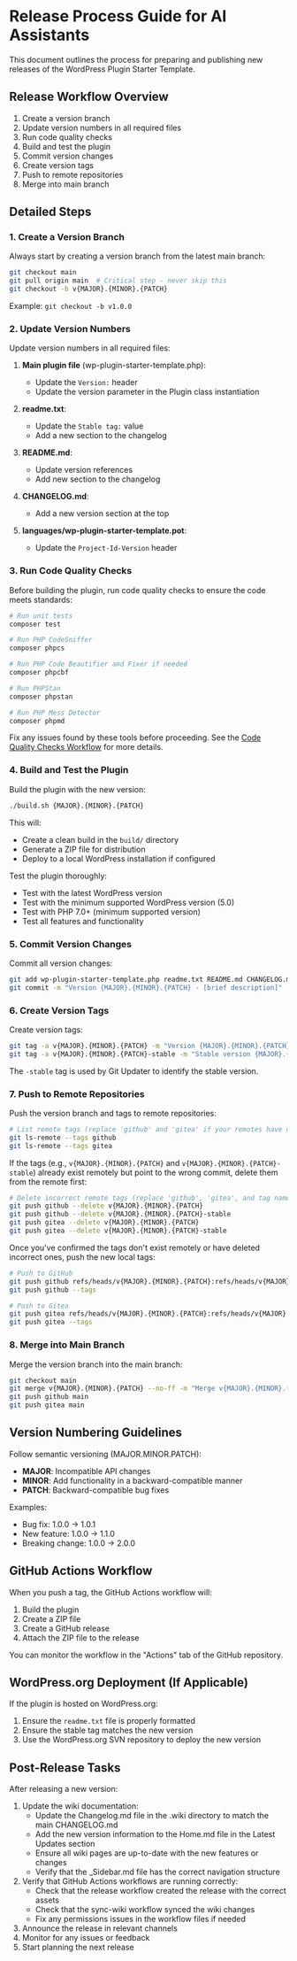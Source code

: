 # Release Process Guide for AI Assistants

This document outlines the process for preparing and publishing new releases of the WordPress Plugin Starter Template.

## Release Workflow Overview

1. Create a version branch
2. Update version numbers in all required files
3. Run code quality checks
4. Build and test the plugin
5. Commit version changes
6. Create version tags
7. Push to remote repositories
8. Merge into main branch

## Detailed Steps

### 1. Create a Version Branch

Always start by creating a version branch from the latest main branch:

```bash
git checkout main
git pull origin main  # Critical step - never skip this
git checkout -b v{MAJOR}.{MINOR}.{PATCH}
```

Example: `git checkout -b v1.0.0`

### 2. Update Version Numbers

Update version numbers in all required files:

1. **Main plugin file** (wp-plugin-starter-template.php):
   - Update the `Version:` header
   - Update the version parameter in the Plugin class instantiation

2. **readme.txt**:
   - Update the `Stable tag:` value
   - Add a new section to the changelog

3. **README.md**:
   - Update version references
   - Add new section to the changelog

4. **CHANGELOG.md**:
   - Add a new version section at the top

5. **languages/wp-plugin-starter-template.pot**:
   - Update the `Project-Id-Version` header

### 3. Run Code Quality Checks

Before building the plugin, run code quality checks to ensure the code meets standards:

```bash
# Run unit tests
composer test

# Run PHP CodeSniffer
composer phpcs

# Run PHP Code Beautifier and Fixer if needed
composer phpcbf

# Run PHPStan
composer phpstan

# Run PHP Mess Detector
composer phpmd
```

Fix any issues found by these tools before proceeding. See the [Code Quality Checks Workflow](./code-quality-checks.md) for more details.

### 4. Build and Test the Plugin

Build the plugin with the new version:

```bash
./build.sh {MAJOR}.{MINOR}.{PATCH}
```

This will:

- Create a clean build in the `build/` directory
- Generate a ZIP file for distribution
- Deploy to a local WordPress installation if configured

Test the plugin thoroughly:

- Test with the latest WordPress version
- Test with the minimum supported WordPress version (5.0)
- Test with PHP 7.0+ (minimum supported version)
- Test all features and functionality

### 5. Commit Version Changes

Commit all version changes:

```bash
git add wp-plugin-starter-template.php readme.txt README.md CHANGELOG.md languages/wp-plugin-starter-template.pot
git commit -m "Version {MAJOR}.{MINOR}.{PATCH} - [brief description]"
```

### 6. Create Version Tags

Create version tags:

```bash
git tag -a v{MAJOR}.{MINOR}.{PATCH} -m "Version {MAJOR}.{MINOR}.{PATCH}"
git tag -a v{MAJOR}.{MINOR}.{PATCH}-stable -m "Stable version {MAJOR}.{MINOR}.{PATCH}"
```

The `-stable` tag is used by Git Updater to identify the stable version.

### 7. Push to Remote Repositories

Push the version branch and tags to remote repositories:

```bash
# List remote tags (replace 'github' and 'gitea' if your remotes have different names)
git ls-remote --tags github
git ls-remote --tags gitea
```

If the tags (e.g., `v{MAJOR}.{MINOR}.{PATCH}` and `v{MAJOR}.{MINOR}.{PATCH}-stable`) already exist remotely but point to the wrong commit, delete them from the remote first:

```bash
# Delete incorrect remote tags (replace 'github', 'gitea', and tag names)
git push github --delete v{MAJOR}.{MINOR}.{PATCH}
git push github --delete v{MAJOR}.{MINOR}.{PATCH}-stable
git push gitea --delete v{MAJOR}.{MINOR}.{PATCH}
git push gitea --delete v{MAJOR}.{MINOR}.{PATCH}-stable
```

Once you've confirmed the tags don't exist remotely or have deleted incorrect ones, push the new local tags:

```bash
# Push to GitHub
git push github refs/heads/v{MAJOR}.{MINOR}.{PATCH}:refs/heads/v{MAJOR}.{MINOR}.{PATCH}
git push github --tags

# Push to Gitea
git push gitea refs/heads/v{MAJOR}.{MINOR}.{PATCH}:refs/heads/v{MAJOR}.{MINOR}.{PATCH}
git push gitea --tags
```

### 8. Merge into Main Branch

Merge the version branch into the main branch:

```bash
git checkout main
git merge v{MAJOR}.{MINOR}.{PATCH} --no-ff -m "Merge v{MAJOR}.{MINOR}.{PATCH} into main"
git push github main
git push gitea main
```

## Version Numbering Guidelines

Follow semantic versioning (MAJOR.MINOR.PATCH):

- **MAJOR**: Incompatible API changes
- **MINOR**: Add functionality in a backward-compatible manner
- **PATCH**: Backward-compatible bug fixes

Examples:

- Bug fix: 1.0.0 → 1.0.1
- New feature: 1.0.0 → 1.1.0
- Breaking change: 1.0.0 → 2.0.0

## GitHub Actions Workflow

When you push a tag, the GitHub Actions workflow will:

1. Build the plugin
2. Create a ZIP file
3. Create a GitHub release
4. Attach the ZIP file to the release

You can monitor the workflow in the "Actions" tab of the GitHub repository.

## WordPress.org Deployment (If Applicable)

If the plugin is hosted on WordPress.org:

1. Ensure the `readme.txt` file is properly formatted
2. Ensure the stable tag matches the new version
3. Use the WordPress.org SVN repository to deploy the new version

## Post-Release Tasks

After releasing a new version:

1. Update the wiki documentation:
   - Update the Changelog.md file in the .wiki directory to match the main CHANGELOG.md
   - Add the new version information to the Home.md file in the Latest Updates section
   - Ensure all wiki pages are up-to-date with the new features or changes
   - Verify that the _Sidebar.md file has the correct navigation structure
2. Verify that GitHub Actions workflows are running correctly:
   - Check that the release workflow created the release with the correct assets
   - Check that the sync-wiki workflow synced the wiki changes
   - Fix any permissions issues in the workflow files if needed
3. Announce the release in relevant channels
4. Monitor for any issues or feedback
5. Start planning the next release
